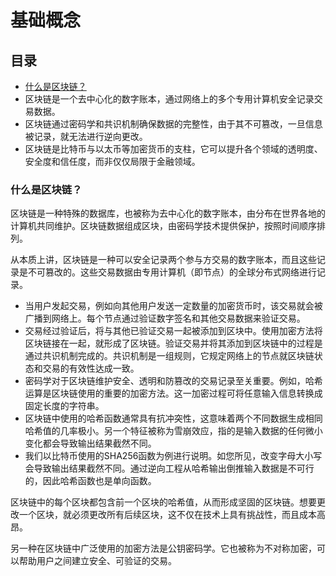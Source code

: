 # 基础概念

## 目录

- [什么是区块链？](#什么是区块链)
- 区块链是一个去中心化的数字账本，通过网络上的多个专用计算机安全记录交易数据。
- 区块链通过密码学和共识机制确保数据的完整性，由于其不可篡改，一旦信息被记录，就无法进行逆向更改。
- 区块链是比特币与以太币等加密货币的支柱，它可以提升各个领域的透明度、安全度和信任度，而非仅仅局限于金融领域。

### 什么是区块链？

区块链是一种特殊的数据库，也被称为去中心化的数字账本，由分布在世界各地的计算机共同维护。区块链数据组成区块，由密码学技术提供保护，按照时间顺序排列。

从本质上讲，区块链是一种可以安全记录两个参与方交易的数字账本，而且这些记录是不可篡改的。这些交易数据由专用计算机（即节点）的全球分布式网络进行记录。

- 当用户发起交易，例如向其他用户发送一定数量的加密货币时，该交易就会被广播到网络上。每个节点通过验证数字签名和其他交易数据来验证交易。
- 交易经过验证后，将与其他已验证交易一起被添加到区块中。使用加密方法将区块链接在一起，就形成了区块链。验证交易并将其添加到区块链中的过程是通过共识机制完成的。共识机制是一组规则，它规定网络上的节点就区块链状态和交易的有效性达成一致。
- 密码学对于区块链维护安全、透明和防篡改的交易记录至关重要。例如，哈希运算是区块链使用的重要的加密方法。这一加密过程可将任意输入信息转换成固定长度的字符串。
- 区块链中使用的哈希函数通常具有抗冲突性，这意味着两个不同数据生成相同哈希值的几率极小。另一个特征被称为雪崩效应，指的是输入数据的任何微小变化都会导致输出结果截然不同。
- 我们以比特币使用的SHA256函数为例进行说明。如您所见，改变字母大小写会导致输出结果截然不同。通过逆向工程从哈希输出倒推输入数据是不可行的，因此哈希函数也是单向函数。

区块链中的每个区块都包含前一个区块的哈希值，从而形成坚固的区块链。想要更改一个区块，就必须更改所有后续区块，这不仅在技术上具有挑战性，而且成本高昂。

另一种在区块链中广泛使用的加密方法是公钥密码学。它也被称为不对称加密，可以帮助用户之间建立安全、可验证的交易。
